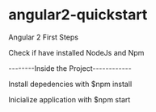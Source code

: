 # angular2-quickstart
Angular 2 First Steps

Check if have installed NodeJs and Npm

--------Inside the Project------------

Install depedencies with $npm install

Inicialize application with $npm start

